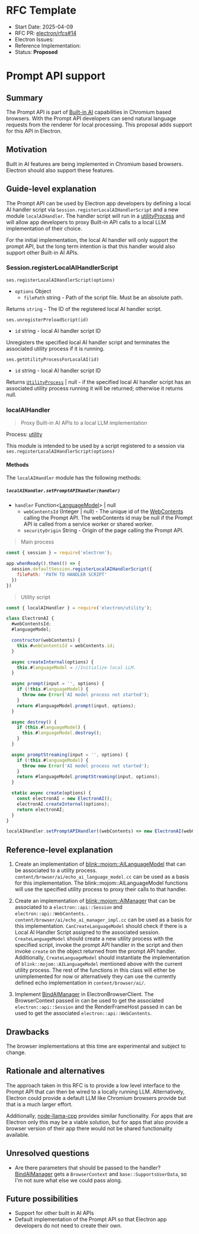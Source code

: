 # RFC Template

- Start Date: 2025-04-09
- RFC PR: [electron/rfcs#14](https://github.com/electron/rfcs/pull/14)
- Electron Issues:
- Reference Implementation:
- Status: **Proposed**

# Prompt API support

## Summary

The Prompt API is part of [Built-in AI](https://developer.chrome.com/docs/ai/built-in)
capabilities in Chromium based browsers. With the Prompt API developers can send
natural language requests from the renderer for local processing.  This proposal adds
support for this API in Electron.

## Motivation

Built in AI features are being implemented in Chromium based browsers.  Electron should
also support these features.

## Guide-level explanation

The Prompt API can be used by Electron app developers by defining a local AI handler
script via `Session.registerLocalAIHandlerScript` and a new module `localAIHandler`.
The handler script will run in a [utilityProcess](https://www.electronjs.org/docs/latest/api/utility-process)
and will allow app developers to proxy Built-in API calls to a local LLM implementation of
their choice.

For the initial implementation, the local AI handler will only support the prompt API,
but the long term intention is that this handler would also support other Built-in AI APIs.

### Session.registerLocalAIHandlerScript

`ses.registerLocalAIHandlerScript(options)`
* `options` Object
  * `filePath` string - Path of the script file. Must be an absolute path.

Returns `string` - The ID of the registered local AI handler script.

`ses.unregisterPreloadScript(id)`

* `id` string - local AI handler script ID

Unregisters the specified local AI handler script and terminates the associated
utility process if it is running.

`ses.getUtilityProcessForLocalAI(id)`

* `id` string - local AI handler script ID

Returns [`UtilityProcess`](utility-process.md#class-utilityprocess) | null - if the specified
local AI handler script has an associated utility process running it will be returned; 
otherwise it returns null.

### localAIHandler

> Proxy Built-in AI APIs to a local LLM implementation

Process: [utility](https://www.electronjs.org/docs/latest/api/utility-process)

This module is intended to be used by a script registered to a session via
`ses.registerLocalAIHandlerScript(options)`

#### Methods

The `localAIHandler` module has the following methods:

##### `localAIHandler.setPromptAPIHandler(handler)`
* `handler` Function\<[LanguageModel](https://github.com/webmachinelearning/prompt-api?tab=readme-ov-file#full-api-surface-in-web-idl)\> | null
  * `webContentsId` (Integer | null) - The unique id of the [WebContents](web-contents.md)
  calling the Prompt API. The webContents id may be null if the Prompt API is called from
  a service worker or shared worker.
  * `securityOrigin` String - Origin of the page calling the Prompt API.

> Main process

```js
const { session } = require('electron');

app.whenReady().then(() => {
  session.defaultSession.registerLocalAIHandlerScript({
    filePath: 'PATH TO HANDLER SCRIPT'
  })
})
```

> Utility script

```js
const { localAIHandler } = require('electron/utility');

class ElectronAI {
  #webContentsId;
  #languageModel;

  constructor(webContents) {
    this.#webContentsId = webContents.id;
  }

  async createInternal(options) {
    this.#languageModel = //Initialize local LLM.
  }  

  async prompt(input = '', options) {
    if (!this.#languageModel) {
      throw new Error('AI model process not started');
    }
    return #languageModel.prompt(input, options);
  }

  async destroy() {
    if (this.#languageModel) {
      this.#languageModel.destroy();
    }
  }

  async promptStreaming(input = '', options) {
    if (!this.#languageModel) {
      throw new Error('AI model process not started');
    }
    return #languageModel.promptStreaming(input, options);
  }

  static async create(options) {
    const electronAI = new ElectronAI();
    electronAI.createInternal(options);
    return electronAI;
  }
}

localAIHandler.setPromptAPIHandler((webContents) => new ElectronAI(webContents));
```

## Reference-level explanation

1. Create an implementation of [blink::mojom::AILanguageModel](https://source.chromium.org/chromium/chromium/src/+/main:third_party/blink/public/mojom/ai/ai_language_model.mojom) that can be associated to a utility process. `content/browser/ai/echo_ai_language_model.cc` can be used as a basis for this implementation.  The blink::mojom::AILanguageModel functions will use the specified utility process to proxy their calls to that handler.

2. Create an implementation of [blink::mojom::AIManager](https://source.chromium.org/chromium/chromium/src/+/main:third_party/blink/public/mojom/ai/ai_manager.mojom) that can be associated to a `electron::api::Session` and
`electron::api::WebContents`. . `content/browser/ai/echo_ai_manager_impl.cc` can be used as a basis for this implementation. `CanCreateLanguageModel` should check if there is a Local AI Handler Script assigned to the associated session. `CreateLanguageModel` should create a new utility process with the specified script, invoke the prompt API handler
in the script and then invoke `create` on the object returned from the prompt API handler.  Additionally, `CreateLanguageModel` should instantiate the implementation of `blink::mojom::AILanguageModel` mentioned above with the current utility process.  The rest of the functions in this class will either be unimplemented for now or alternatively they can use the currently defined echo implementation in `content/browser/ai/`.

3. Implement [BindAIManager](https://source.chromium.org/chromium/chromium/src/+/main:content/public/browser/content_browser_client.h;l=3151) in ElectronBrowserClient.  The BrowserContext passed in can be used to get the
associated `electron::api::Session` and the RenderFrameHost passed in can be used to get the associated
`electron::api::WebContents`.

## Drawbacks

The browser implementations at this time are experimental and subject to change.

## Rationale and alternatives

The approach taken in this RFC is to provide a low level interface to the Prompt API that
can then be wired to a locally running LLM.  Alternatively, Electron could provide a default LLM
like Chromium browsers provide but that is a much larger effort.

Additionally, [node-llama-cpp](https://github.com/withcatai/node-llama-cpp/blob/master/docs/guide/electron.md) provides similar functionality.  For apps that are Electron only this may be a viable solution, but for apps that also provide a browser version of their app there would not be shared functionality available.

## Unresolved questions

- Are there parameters that should be passed to the handler?  [BindAIManager](https://source.chromium.org/chromium/chromium/src/+/main:content/public/browser/content_browser_client.h;l=3151) gets a `BrowserContext` and `base::SupportsUserData`, so I'm not sure what else we could pass along.

## Future possibilities

- Support for other built in AI APIs
- Default implementation of the Prompt API so that Electron app developers do not need to create their own.
